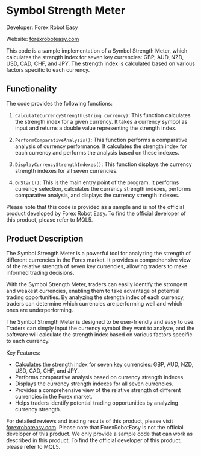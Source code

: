 # Symbol Strength Meter

Developer: Forex Robot Easy

Website: [forexroboteasy.com](https://forexroboteasy.com)

This code is a sample implementation of a Symbol Strength Meter, which calculates the strength index for seven key currencies: GBP, AUD, NZD, USD, CAD, CHF, and JPY. The strength index is calculated based on various factors specific to each currency.

## Functionality

The code provides the following functions:

1. `CalculateCurrencyStrength(string currency)`: This function calculates the strength index for a given currency. It takes a currency symbol as input and returns a double value representing the strength index.

2. `PerformComparativeAnalysis()`: This function performs a comparative analysis of currency performance. It calculates the strength index for each currency and performs the analysis based on these indexes.

3. `DisplayCurrencyStrengthIndexes()`: This function displays the currency strength indexes for all seven currencies.

4. `OnStart()`: This is the main entry point of the program. It performs currency selection, calculates the currency strength indexes, performs comparative analysis, and displays the currency strength indexes.

Please note that this code is provided as a sample and is not the official product developed by Forex Robot Easy. To find the official developer of this product, please refer to MQL5.

## Product Description

The Symbol Strength Meter is a powerful tool for analyzing the strength of different currencies in the Forex market. It provides a comprehensive view of the relative strength of seven key currencies, allowing traders to make informed trading decisions.

With the Symbol Strength Meter, traders can easily identify the strongest and weakest currencies, enabling them to take advantage of potential trading opportunities. By analyzing the strength index of each currency, traders can determine which currencies are performing well and which ones are underperforming.

The Symbol Strength Meter is designed to be user-friendly and easy to use. Traders can simply input the currency symbol they want to analyze, and the software will calculate the strength index based on various factors specific to each currency.

Key Features:
- Calculates the strength index for seven key currencies: GBP, AUD, NZD, USD, CAD, CHF, and JPY.
- Performs comparative analysis based on currency strength indexes.
- Displays the currency strength indexes for all seven currencies.
- Provides a comprehensive view of the relative strength of different currencies in the Forex market.
- Helps traders identify potential trading opportunities by analyzing currency strength.

For detailed reviews and trading results of this product, please visit [forexroboteasy.com](https://forexroboteasy.com/forex-robot-review/symbol-strength-meter-review-forex-software-for-7-key-currencies/). Please note that ForexRobotEasy is not the official developer of this product. We only provide a sample code that can work as described in this product. To find the official developer of this product, please refer to MQL5.
